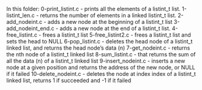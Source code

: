 In this folder:
0-print_listint.c - prints all the elements of a listint_t list.
1-listint_len.c - returns the number of elements in a linked listint_t list.
2-add_nodeint.c - adds a new node at the beginning of a listint_t list
3-add_nodeint_end.c - adds a new node at the end of a listint_t list.
4-free_listint.c - frees a listint_t list
5-free_listint2.c - frees a listint_t list and sets the head to NULL
6-pop_listint.c - deletes the head node of a listint_t linked list, and returns the head node’s data (n) 
7-get_nodeint.c - returns the nth node of a listint_t linked list
8-sum_listint.c - that returns the sum of all the data (n) of a listint_t linked list
9-insert_nodeint.c - inserts a new node at a given position and returns the address of the new node, or NULL if it failed
10-delete_nodeint.c - deletes the node at index index of a listint_t linked list, returns 1 if succeeded and -1 if it failed

